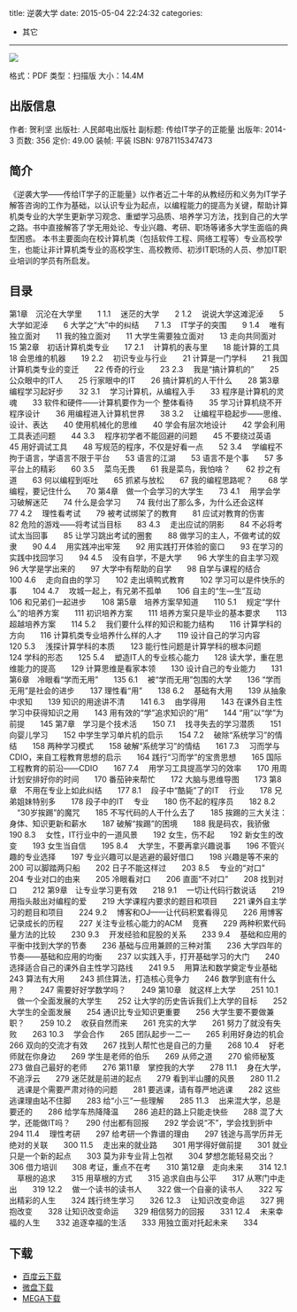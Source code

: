 title: 逆袭大学
date: 2015-05-04 22:24:32
categories:
  - 其它
---

![](http://img5.douban.com/lpic/s27229178.jpg)

格式：PDF
类型：扫描版
大小：14.4M

<!--more-->

## 出版信息 ##

作者: 贺利坚 
出版社: 人民邮电出版社
副标题: 传给IT学子的正能量
出版年: 2014-3
页数: 356
定价: 49.00
装帧: 平装
ISBN: 9787115347473

## 简介 ##

《逆袭大学——传给IT学子的正能量》以作者近二十年的从教经历和义务为IT学子解答咨询的工作为基础，以认识专业为起点，以编程能力的提高为关键，帮助计算机类专业的大学生更新学习观念、重塑学习品质、培养学习方法，找到自己的大学之路。书中直接解答了学无用处论、专业兴趣、考研、职场等诸多大学生面临的典型困惑。
本书主要面向在校计算机类（包括软件工程、网络工程等）专业高校学生，也能让非计算机类专业的高校学生、高校教师、初涉IT职场的人员、参加IT职业培训的学员有所启发。

## 目录 ##

第1章　沉沦在大学里　　1
1.1 　迷茫的大学　　2
1.2 　说说大学这滩泥淖　　5
大学如泥淖　　6
大学之“大”中的纠结　　7
1.3 　IT学子的突围　　9
1.4 　唯有独立面对　　11
我的独立面对　　11
大学生需要独立面对　　13
走向共同面对　　15
第2章　初话计算机类专业　　17
2.1 　计算机的表与里　　18
能计算的工具　　18
会思维的机器　　19
2.2 　初识专业与行业　　21
计算是一门学科　　21
我国计算机类专业的变迁　　22
传奇的行业　　23
2.3 　我是“搞计算机的”　　25
公众眼中的IT人　　25
行家眼中的IT　　26
搞计算机的人干什么　　28
第3章　编程学习起好步　　32
3.1 　学习计算机，从编程入手　　33
程序是计算机的灵魂　　33
软件和硬件——计算机要作为一个
整体看待　　35
学习计算机绕不开程序设计　　36
用编程进入计算机世界　　38
3.2 　让编程平稳起步——思维、设计、表达　　40
使用机械化的思维　　40
学会有层次地设计　　42
学会利用工具表述问题　　44
3.3 　程序初学者不能回避的问题　　45
不要绕过英语　　45
用好调试工具　　48
写规范的程序，不仅是好看一点　　52
3.4 　学编程不拘于语言，学语言不限于平台　　53
语言的江湖　　53
语言不是个事　　57
多平台上的精彩　　60
3.5 　菜鸟无畏　　61
我是菜鸟，我怕啥？　　62
抄之有道　　63
何以编程到呕吐　　65
抓紧与放松　　67
我的编程思路呢？　　68
学编程，要记住什么　　70
第4章　做一个会学习的大学生　　73
4.1 　用学会学习破解迷茫　　74
什么是会学习　　74
我付出了那么多，为什么还会这样　　77
4.2 　理性看考试　　79
被考试绑架了的教育　　81
应试对教育的伤害　　82
危险的游戏——将考试当目标　　83
4.3 　走出应试的阴影　　84
不必将考试太当回事　　85
让学习跳出考试的圈套　　88
做学习的主人，不做考试的奴隶　　90
4.4 　用实践冲出牢笼　　92
用实践打开体验的窗口　　93
在学习的实践中找回学习　　94
4.5 　没有自学，不是大学　　96
大学生的自主学习观　　96
大学是学出来的　　97
大学中有帮助的自学　　98
自学与课程的结合　　100
4.6 　走向自由的学习　　102
走出填鸭式教育　　102
学习可以是件快乐的事　　104
4.7 　攻城一起上，有兄弟不孤单　　106
自主的“生—生”互动　　106
和兄弟们一起进步　　108
第5章　培养方案早知道　　110
5.1 　规定“学什么”的培养方案　　111
初识培养方案　　111
培养方案只是毕业的基本要求　　113
超越培养方案　　114
5.2 　我们要什么样的知识和能力结构　　116
计算学科的方向　　116
计算机类专业培养什么样的人才　　119
设计自己的学习内容　　120
5.3 　浅探计算学科的本质　　123
能行性问题是计算学科的根本问题　　124
学科的形态　　125
5.4 　塑造IT人的专业核心能力　　128
读大学，重在思维能力的提高　　129
计算思维是看家本领　　130
设计自己的专业能力　　131
第6章　冷眼看“学而无用”　　135
6.1 　被“学而无用”包围的大学　　136
“学而无用”是社会的进步　　137
理性看“用”　　138
6.2 　基础有大用　　139
从抽象中求知　　139
知识的用途讲不清　　141
6.3 　由学得用　　143
在课外自主性学习中获得知识之用　　143
用有效的“学”追求知识的“用”　　144
“用”以“学”为前提　　145
第7章　学习是个技术活　　150
7.1 　找寻失去的学习潜质　　151
向婴儿学习　　152
中学生学习单片机的启示　　154
7.2 　破除“系统学习”的情结　　158
两种学习模式　　158
破解“系统学习”的情结　　161
7.3 　习而学与CDIO，来自工程教育思想的启示　　164
践行“习而学”的宝贵思想　　165
国际工程教育的前沿——CDIO　　167
7.4 　用学习工具提高学习的效率　　170
用周计划安排好你的时间　　170
番茄钟来帮忙　　172
大脑与思维导图　　173
第8章　不用在专业上如此纠结　　177
8.1 　段子中“酷毙”了的IT 　行业　　178
兄弟姐妹特别多　　178
段子中的IT 　专业　　180
伤不起的程序员　　182
8.2 　“30岁挨踢”的魔咒　　185
不写代码的人干什么去了　　185
挨踢的三大关注：身体、知识更新和薪水　　187
破解“挨踢”的困境　　188
我是码农，我骄傲　　190
8.3 　女性，IT行业中的一道风景　　192
女生，伤不起　　192
新女生的改变　　193
女生当自信　　195
8.4 　大学生，不要再拿兴趣说事　　196
不管兴趣的专业选择　　197
专业兴趣可以是逃避的最好借口　　198
兴趣是等不来的　　200
可以脚踏两只船　　202
日子不能这样过　　203
8.5 　专业的“对口”　　204
专业对口的由来　　205
冷眼看对口　　206
直面“不对口”　　208
找到对口　　212
第9章　让专业学习更有效　　218
9.1 　一切让代码行数说话　　219
用指头敲出对编程的爱　　219
大学课程内要求的题目和项目　　221
课外自主学习的题目和项目　　224
9.2 　博客和OJ——让代码积累看得见　　226
用博客记录成长的历程　　227
关注专业核心能力的ACM 　竞赛　　229
两种积累代码量方法的比较　　230
9.3 　开发经验和屁股的关系　　233
9.4 　基础和应用的平衡中找到大学的节奏　　236
基础与应用兼顾的三种对策　　236
大学四年的节奏——基础和应用的均衡　　237
以实践入手，打开基础学习的大门　　240
选择适合自己的课外自主性学习路线　　241
9.5 　用算法和数学奠定专业基础　　243
算法有大用　　243
抓住算法，打造核心竞争力　　246
数学到底有什么用？　　247
需要好好学数学吗？　　249
第10章　就这样上大学　　251
10.1 　做一个全面发展的大学生　　252
让大学的历史告诉我们上大学的目标　　252
大学生的全面发展　　254
通识比专业知识更重要　　256
大学生要不要做兼职？　　259
10.2 　收获自然而来　　261
充实的大学　　261
努力了就没有失败　　263
10.3 　学会合作　　265
团队起步一二一　　265
利用好身边的机会　　266
双向的交流才有效　　267
找到人帮忙也是自己的力量　　268
10.4 　好老师就在你身边　　269
学生是老师的伯乐　　269
从师之道　　270
偷师秘笈　　273
做自己最好的老师　　276
第11章　掌控我的大学　　278
11.1 　身在大学，不追浮云　　279
迷茫就是前进的起点　　279
看到半山腰的风景　　280
11.2 　逃课是个需要严肃对待的问题　　281
要逃课，请有尊严地逃课　　282
这些逃课理由站不住脚　　283
给“小三”一些理解　　285
11.3 　出来混大学，总是要还的　　286
给学车热降降温　　286
追赶的路上只能走快些　　288
混了大学，还能做IT吗？　　290
付出都有回报　　292
学会说“不”，学会找到折中　　294
11.4 　理性考研　　297
给考研一个靠谱的理由　　297
钱途与高学历并无绝对的关联　　300
11.5 　走出来的就业路　　301
用学得好做前提　　301
就业只是一个新的起点　　303
莫为非专业背上包袱　　304
梦想怎能轻易交出？　　306
借力培训　　308
考证，重点不在考　　310
第12章　走向未来　　314
12.1 　草根的追求　　315
用草根的方式　　315
追求自由与公平　　317
从寒门中走出　　319
12.2 　做一个读书的读书人　　322
做一个自豪的读书人　　322
写出精彩的人生　　324
践行终生学习　　326
12.3 　让知识改变命运　　327
拥抱改变　　328
让知识改变命运　　329
相信努力的回报　　331
12.4 　未来幸福的人生　　332
追逐幸福的生活　　333
用独立面对托起未来　　334

## 下载

+ [百度云下载](http://pan.baidu.com/s/1qWunCqK)
+ [微盘下载](http://vdisk.weibo.com/s/aADaW4YROUPRa)
+ [MEGA下载](https://mega.co.nz/#!SEUgATqJ!NQIAoRVyubmPDfNyysn6WzHkBbA3EyVywWAunGLN6nI)